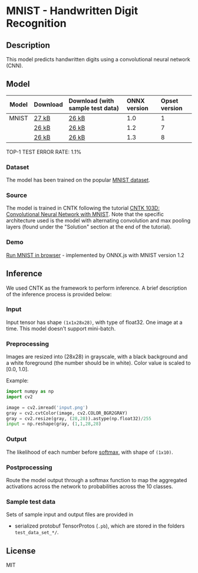 <!--- SPDX-License-Identifier: Apache-2.0 -->

# MNIST - Handwritten Digit Recognition

## Description
This model predicts handwritten digits using a convolutional neural network (CNN).

## Model
|Model|Download|Download (with sample test data)| ONNX version |Opset version|
|-----|:-------|:-------------------------------|:-------------|:------------|
|MNIST|[27 kB](model/mnist-1.onnx)|[26 kB](model/mnist-1.tar.gz) |1.0  |1 |
|     |[26 kB](model/mnist-7.onnx)|[26 kB](model/mnist-7.tar.gz) |1.2  |7 |
|     |[26 kB](model/mnist-8.onnx)|[26 kB](model/mnist-8.tar.gz) |1.3  |8 |

TOP-1 TEST ERROR RATE: 1.1%

### Dataset
The model has been trained on the popular [MNIST dataset](http://yann.lecun.com/exdb/mnist/).

### Source
The model is trained in CNTK following the tutorial [CNTK 103D: Convolutional Neural Network with MNIST](https://github.com/Microsoft/CNTK/blob/master/Tutorials/CNTK_103D_MNIST_ConvolutionalNeuralNetwork.ipynb). Note that the specific architecture used is the model with alternating convolution and max pooling layers (found under the "Solution" section at the end of the tutorial).

### Demo
[Run MNIST in browser](https://microsoft.github.io/onnxjs-demo/#/mnist) - implemented by ONNX.js with MNIST version 1.2

## Inference
We used CNTK as the framework to perform inference. A brief description of the inference process is provided below:

### Input
Input tensor has shape `(1x1x28x28)`, with type of float32.
One image at a time. This model doesn't support mini-batch.

### Preprocessing
Images are resized into (28x28) in grayscale, with a black background and a white foreground (the number should be in white). Color value is scaled to [0.0, 1.0].

Example:
```python
import numpy as np
import cv2

image = cv2.imread('input.png')
gray = cv2.cvtColor(image, cv2.COLOR_BGR2GRAY)
gray = cv2.resize(gray, (28,28)).astype(np.float32)/255
input = np.reshape(gray, (1,1,28,28)
```

### Output
The likelihood of each number before [softmax](https://en.wikipedia.org/wiki/Softmax_function), with shape of `(1x10)`.

### Postprocessing
Route the model output through a softmax function to map the aggregated activations across the network to probabilities across the 10 classes.

### Sample test data
Sets of sample input and output files are provided in
* serialized protobuf TensorProtos (`.pb`), which are stored in the folders `test_data_set_*/`.

## License
MIT
